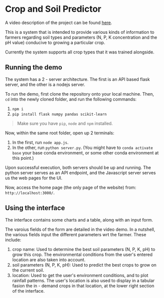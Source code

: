 # Crop and Soil Predictor

A video description of the project can be found <a href='https://drive.google.com/file/d/1zB4A5PV9KhoHtUvQybbAxcHbsR6PCrBP/view?usp=sharing' target='_blank'>here</a>.

This is a system that is intended to provide various kinds of information to farmers regarding soil types and parameters (N, P, K concentration and the pH value) conducive to growing a particular crop.

Currently the system supports all crop types that it was trained alongside.

## Running the demo

The system has a 2 - server architecture. The first is an API based flask server, and the other is a nodejs server.

To run the demo, first clone the repository onto your local machine. Then, `cd` into the newly cloned folder, and run the following commands:

1. `npm i`
2. `pip install flask numpy pandas scikit-learn`

> Make sure you have `pip`, `node` and `npm` installed.

Now, within the same root folder, open up 2 terminals:

1. In the first, run `node app.js`.
2. In the other, run `python server.py`. (You might have to `conda activate base` your base conda environment, or some other conda environment at this point.)

Upon successful execution, both servers should be up and running. The python server serves as an API endpoint, and the Javascript server serves us the web pages for the UI.

Now, access the home page (the only page of the website) from: `http://localhost:3000/`.

## Using the interface

The interface contains some charts and a table, along with an input form.

The varoius fields of the form are detailed in the video demo. In a nutshell, the various fields input the different parameters wrt the farmer. These include:

1. crop name: Used to determine the best soil parameters (N, P, K, pH) to grow this crop. The environmental conditions from the user's entered location are also taken into account.
2. soil parameters (N, P, K, pH): Used to predict the best crops to grow on the current soil.
3. location: Used to get the user's environment conditions, and to plot rainfall patterns. The user's location is also used to display in a tabular fasion the in - demand crops in that location, at the lower right section of the interface.